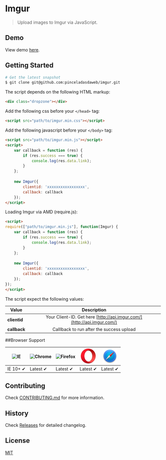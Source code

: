 # Imgur
> Upload images to Imgur via JavaScript.

## Demo
View demo [here](http://www.pinceladasdaweb.com.br/blog/uploads/imgur/).

## Getting Started

```bash
# Get the latest snapshot
$ git clone git@github.com:pinceladasdaweb/imgur.git
```

The script depends on the following HTML markup:

```html
<div class="dropzone"></div>
```

Add the following css before your ```</head>``` tag:

```html
<script src="path/to/imgur.min.css"></script>
```

Add the following javascript before your ```</body>``` tag:

```html
<script src="path/to/imgur.min.js"></script>
<script>
    var callback = function (res) {
        if (res.success === true) {
            console.log(res.data.link);
        }
    };

    new Imgur({
        clientid: 'xxxxxxxxxxxxxxxxx',
        callback: callback
    });
</script>
```

Loading Imgur via AMD (require.js):

```html
<script>
require(["path/to/imgur.min.js"], function(Imgur) {
    var callback = function (res) {
        if (res.success === true) {
            console.log(res.data.link);
        }
    };

    new Imgur({
        clientid: 'xxxxxxxxxxxxxxxxx',
        callback: callback
    });
});
</script>
```

The script expect the following values:

| Value                              | Description                                                 |
| ---------------------------------- |:-----------------------------------------------------------:|
| **clientid**                       | Your Client-ID. Get here [http://api.imgur.com/](http://api.imgur.com/)|
| **callback**                       | Calllback to run after the success upload                   |

##Browser Support

![IE](https://raw.githubusercontent.com/alrra/browser-logos/master/internet-explorer/internet-explorer_48x48.png) | ![Chrome](https://raw.githubusercontent.com/alrra/browser-logos/master/chrome/chrome_48x48.png) | ![Firefox](https://raw.githubusercontent.com/alrra/browser-logos/master/firefox/firefox_48x48.png) | ![Opera](https://raw.githubusercontent.com/alrra/browser-logos/master/opera/opera_48x48.png) | ![Safari](https://raw.githubusercontent.com/alrra/browser-logos/master/safari/safari_48x48.png)
--- | --- | --- | --- | --- |
IE 10+ ✔ | Latest ✔ | Latest ✔ | Latest ✔ | Latest ✔ |

## Contributing

Check [CONTRIBUTING.md](CONTRIBUTING.md) for more information.

## History

Check [Releases](https://github.com/pinceladasdaweb/imgur/releases) for detailed changelog.

## License

[MIT](LICENSE)